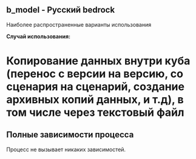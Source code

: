 ## b_model - Русский bedrock
   
Наиболее распространенные варианты использования

**Случай использования:** 
# Копирование данных внутри куба (перенос с версии на версию, со сценария на сценарий, создание архивных копий данных, и т.д), в том числе через текстовый файл
## Полные зависимости процесса
Процесс не вызывает никаких зависимостей.
